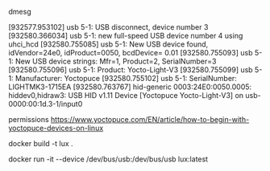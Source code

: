 dmesg

[932577.953102] usb 5-1: USB disconnect, device number 3
[932580.366034] usb 5-1: new full-speed USB device number 4 using uhci_hcd
[932580.755085] usb 5-1: New USB device found, idVendor=24e0, idProduct=0050, bcdDevice= 0.01
[932580.755093] usb 5-1: New USB device strings: Mfr=1, Product=2, SerialNumber=3
[932580.755096] usb 5-1: Product: Yocto-Light-V3
[932580.755099] usb 5-1: Manufacturer: Yoctopuce
[932580.755102] usb 5-1: SerialNumber: LIGHTMK3-1715EA
[932580.763767] hid-generic 0003:24E0:0050.0005: hiddev0,hidraw3: USB HID v1.11 Device [Yoctopuce Yocto-Light-V3] on usb-0000:00:1d.3-1/input0



permissions
https://www.yoctopuce.com/EN/article/how-to-begin-with-yoctopuce-devices-on-linux

docker build -t lux . 

docker run -it --device /dev/bus/usb:/dev/bus/usb lux:latest 

